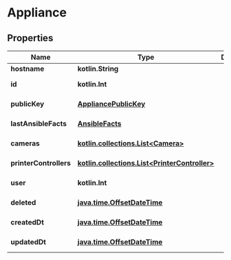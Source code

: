 
# Appliance

## Properties
Name | Type | Description | Notes
------------ | ------------- | ------------- | -------------
**hostname** | **kotlin.String** |  | 
**id** | **kotlin.Int** |  |  [optional] [readonly]
**publicKey** | [**AppliancePublicKey**](AppliancePublicKey.md) |  |  [optional] [readonly]
**lastAnsibleFacts** | [**AnsibleFacts**](AnsibleFacts.md) |  |  [optional] [readonly]
**cameras** | [**kotlin.collections.List&lt;Camera&gt;**](Camera.md) |  |  [optional] [readonly]
**printerControllers** | [**kotlin.collections.List&lt;PrinterController&gt;**](PrinterController.md) |  |  [optional] [readonly]
**user** | **kotlin.Int** |  |  [optional] [readonly]
**deleted** | [**java.time.OffsetDateTime**](java.time.OffsetDateTime.md) |  |  [optional] [readonly]
**createdDt** | [**java.time.OffsetDateTime**](java.time.OffsetDateTime.md) |  |  [optional] [readonly]
**updatedDt** | [**java.time.OffsetDateTime**](java.time.OffsetDateTime.md) |  |  [optional] [readonly]



